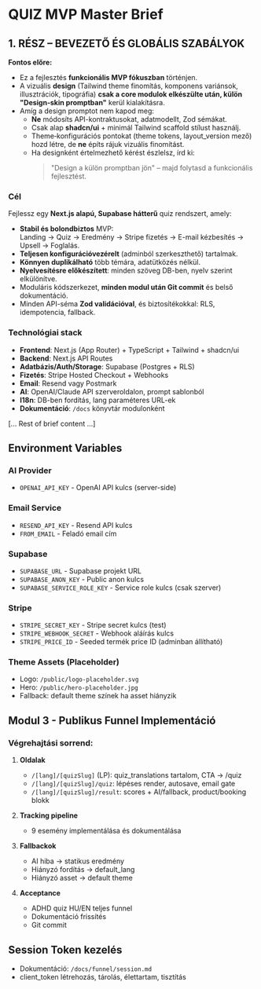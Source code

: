 # QUIZ MVP Master Brief

## **1. RÉSZ – BEVEZETŐ ÉS GLOBÁLIS SZABÁLYOK**

**Fontos előre:**  
- Ez a fejlesztés **funkcionális MVP fókuszban** történjen.  
- A vizuális **design** (Tailwind theme finomítás, komponens variánsok, illusztrációk, tipográfia) **csak a core modulok elkészülte után, külön "Design‑skin promptban"** kerül kialakításra.  
- Amíg a design promptot nem kapod meg:  
  - **Ne** módosíts API-kontraktusokat, adatmodellt, Zod sémákat.  
  - Csak alap **shadcn/ui** + minimál Tailwind scaffold stílust használj.  
  - Theme‑konfigurációs pontokat (theme tokens, layout_version mező) hozd létre, de **ne** építs rájuk vizuális finomítást.
  - Ha designként értelmezhető kérést észlelsz, írd ki:  
    > "Design a külön promptban jön" – majd folytasd a funkcionális fejlesztést.  

### **Cél**
Fejlessz egy **Next.js alapú, Supabase hátterű** quiz rendszert, amely:
- **Stabil és bolondbiztos** MVP:  
  Landing → Quiz → Eredmény → Stripe fizetés → E-mail kézbesítés → Upsell → Foglalás.
- **Teljesen konfigurációvezérelt** (adminból szerkeszthető) tartalmak.  
- **Könnyen duplikálható** több témára, adatütközés nélkül.  
- **Nyelvesítésre előkészített**: minden szöveg DB-ben, nyelv szerint elkülönítve.  
- Moduláris kódszerkezet, **minden modul után Git commit** és belső dokumentáció.  
- Minden API-séma **Zod validációval**, és biztosítékokkal: RLS, idempotencia, fallback.

### **Technológiai stack**
- **Frontend**: Next.js (App Router) + TypeScript + Tailwind + shadcn/ui  
- **Backend**: Next.js API Routes  
- **Adatbázis/Auth/Storage**: Supabase (Postgres + RLS)  
- **Fizetés**: Stripe Hosted Checkout + Webhooks  
- **Email**: Resend vagy Postmark  
- **AI**: OpenAI/Claude API szerveroldalon, prompt sablonból  
- **I18n**: DB-ben fordítás, lang paraméteres URL-ek  
- **Dokumentáció**: `/docs` könyvtár modulonként

[... Rest of brief content ...]

## Environment Variables

### AI Provider
- `OPENAI_API_KEY` - OpenAI API kulcs (server-side)

### Email Service  
- `RESEND_API_KEY` - Resend API kulcs
- `FROM_EMAIL` - Feladó email cím

### Supabase
- `SUPABASE_URL` - Supabase projekt URL
- `SUPABASE_ANON_KEY` - Public anon kulcs
- `SUPABASE_SERVICE_ROLE_KEY` - Service role kulcs (csak szerver)

### Stripe
- `STRIPE_SECRET_KEY` - Stripe secret kulcs (test)
- `STRIPE_WEBHOOK_SECRET` - Webhook aláírás kulcs
- `STRIPE_PRICE_ID` - Seeded termék price ID (adminban állítható)

### Theme Assets (Placeholder)
- Logo: `/public/logo-placeholder.svg`
- Hero: `/public/hero-placeholder.jpg`
- Fallback: default theme színek ha asset hiányzik

## Modul 3 - Publikus Funnel Implementáció

### Végrehajtási sorrend:

1. **Oldalak**
   - `/[lang]/[quizSlug]` (LP): quiz_translations tartalom, CTA → /quiz
   - `/[lang]/[quizSlug]/quiz`: lépéses render, autosave, email gate
   - `/[lang]/[quizSlug]/result`: scores + AI/fallback, product/booking blokk

2. **Tracking pipeline** 
   - 9 esemény implementálása és dokumentálása

3. **Fallbackok**
   - AI hiba → statikus eredmény
   - Hiányzó fordítás → default_lang
   - Hiányzó asset → default theme

4. **Acceptance**
   - ADHD quiz HU/EN teljes funnel
   - Dokumentáció frissítés
   - Git commit

## Session Token kezelés
- Dokumentáció: `/docs/funnel/session.md`
- client_token létrehozás, tárolás, élettartam, tisztítás
